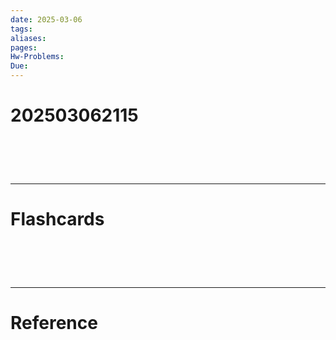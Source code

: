 ```yaml
---
date: 2025-03-06
tags: 
aliases: 
pages: 
Hw-Problems: 
Due:
---
```

# 202503062115


# ‌
---
# Flashcards


# ‌
---
# Reference
